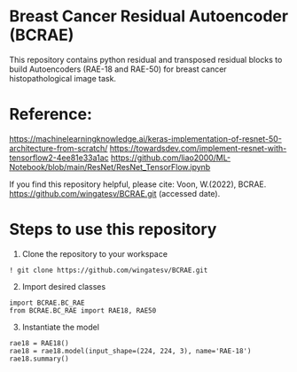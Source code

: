 # Breast Cancer Residual Autoencoder (BCRAE)

This repository contains python residual and transposed residual blocks to build Autoencoders (RAE-18 and RAE-50) for breast cancer histopathological image task.


# Reference:
https://machinelearningknowledge.ai/keras-implementation-of-resnet-50-architecture-from-scratch/
https://towardsdev.com/implement-resnet-with-tensorflow2-4ee81e33a1ac
https://github.com/liao2000/ML-Notebook/blob/main/ResNet/ResNet_TensorFlow.ipynb

If you find this repository helpful, please cite:
Voon, W.(2022), BCRAE. https://github.com/wingatesv/BCRAE.git (accessed date).


# Steps to use this repository

1.  Clone the repository to your workspace


```
! git clone https://github.com/wingatesv/BCRAE.git
```

2.  Import desired classes

```
import BCRAE.BC_RAE
from BCRAE.BC_RAE import RAE18, RAE50
```

3. Instantiate the model

```
rae18 = RAE18()
rae18 = rae18.model(input_shape=(224, 224, 3), name='RAE-18')
rae18.summary()
```
